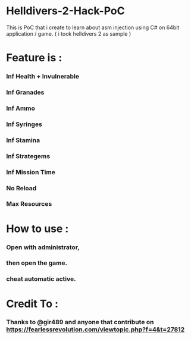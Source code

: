 # Helldivers-2-Hack-PoC
This is PoC that i create to learn about asm injection using C# on 64bit application / game. ( i took helldivers 2 as sample )



# Feature is : 

### Inf Health + Invulnerable

### Inf Granades

### Inf Ammo

### Inf Syringes

### Inf Stamina

### Inf Strategems

### Inf Mission Time

### No Reload

### Max Resources



# How to use :

### Open with administrator, 

### then open the game. 

### cheat automatic active.


# Credit To :
### Thanks to @gir489 and anyone that contribute on https://fearlessrevolution.com/viewtopic.php?f=4&t=27812
